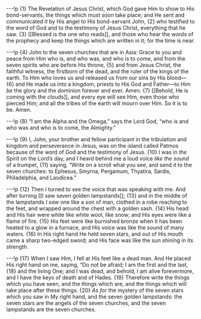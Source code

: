 ---!p
{1} The Revelation of Jesus Christ, which God gave Him to show to His bond-servants, the things which must soon take place; and He sent and communicated _it_ by His angel to His bond-servant John, {2} who testified to the word of God and to the testimony of Jesus Christ, everything that he saw. {3} [[Blessed is the one who reads]], and those who hear the words of the prophecy and keep the things which are written in it; for the time is near.

---!p
{4} John to the seven churches that are in Asia: Grace to you and peace from Him who is, and who was, and who is to come, and from the seven spirits who are before His throne, {5} and from Jesus Christ, the faithful witness, the firstborn of the dead, and the ruler of the kings of the earth. To Him who loves us and released us from our sins by His blood— {6} and He made us _into_ a kingdom, priests to His God and Father—to Him _be_ the glory and the dominion forever and ever. Amen. {7} [[Behold, He is coming with the clouds]], and every eye will see Him, even those who pierced Him; and all the tribes of the earth will mourn over Him. So it is to be. Amen.

---!p
{8} “I am the Alpha and the Omega,” says the Lord God, “who is and who was and who is to come, the Almighty.”

---!p
{9} I, John, your brother and fellow participant in the tribulation and kingdom and perseverance in Jesus, was on the island called Patmos because of the word of God and the testimony of Jesus. {10} I was in _the_ Spirit on the Lord’s day, and I heard behind me a loud voice _like the sound_ of a trumpet, {11} saying, “Write on a scroll what you see, and send _it_ to the seven churches: to Ephesus, Smyrna, Pergamum, Thyatira, Sardis, Philadelphia, and Laodicea.”

---!p
{12} Then I turned to see the voice that was speaking with me. And after turning [[I saw seven golden lampstands]]; {13} and in the middle of the lampstands _I saw_ one like a son of man, clothed in a robe reaching to the feet, and wrapped around the chest with a golden sash. {14} His head and His hair were white like white wool, like snow; and His eyes were like a flame of fire. {15} His feet were like burnished bronze when it has been heated to a glow in a furnace, and His voice was like the sound of many waters. {16} In His right hand He held seven stars, and out of His mouth came a sharp two-edged sword; and His face was like the sun shining in its strength.

---!p
{17} When I saw Him, I fell at His feet like a dead man. And He placed His right hand on me, saying, “Do not be afraid; I am the first and the last, {18} and the living One; and I was dead, and behold, I am alive forevermore, and I have the keys of death and of Hades. {19} Therefore write the things which you have seen, and the things which are, and the things which will take place after these things. {20} _As for_ the mystery of the seven stars which you saw in My right hand, and the seven golden lampstands: the seven stars are the angels of the seven churches, and the seven lampstands are the seven churches.

